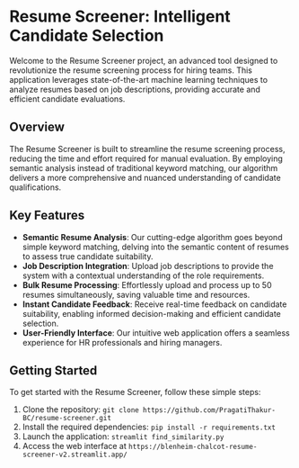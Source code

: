 # Resume Screener: Intelligent Candidate Selection

Welcome to the Resume Screener project, an advanced tool designed to revolutionize the resume screening process for hiring teams. This application leverages state-of-the-art machine learning techniques to analyze resumes based on job descriptions, providing accurate and efficient candidate evaluations.

## Overview

The Resume Screener is built to streamline the resume screening process, reducing the time and effort required for manual evaluation. By employing semantic analysis instead of traditional keyword matching, our algorithm delivers a more comprehensive and nuanced understanding of candidate qualifications.

## Key Features

- **Semantic Resume Analysis**: Our cutting-edge algorithm goes beyond simple keyword matching, delving into the semantic content of resumes to assess true candidate suitability.
- **Job Description Integration**: Upload job descriptions to provide the system with a contextual understanding of the role requirements.
- **Bulk Resume Processing**: Effortlessly upload and process up to 50 resumes simultaneously, saving valuable time and resources.
- **Instant Candidate Feedback**: Receive real-time feedback on candidate suitability, enabling informed decision-making and efficient candidate selection.
- **User-Friendly Interface**: Our intuitive web application offers a seamless experience for HR professionals and hiring managers.

## Getting Started

To get started with the Resume Screener, follow these simple steps:

1. Clone the repository: `git clone https://github.com/PragatiThakur-BC/resume-screener.git`
2. Install the required dependencies: `pip install -r requirements.txt`
3. Launch the application: `streamlit find_similarity.py`
4. Access the web interface at `https://blenheim-chalcot-resume-screener-v2.streamlit.app/`

